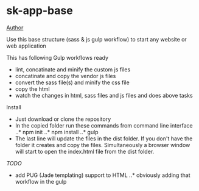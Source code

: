 # sk-app-base
[Author](http://www.drmsweb.com/)

Use this base structure (sass & js gulp workflow) to start any website or web application

This has following Gulp workflows ready
- lint, concatinate and minify the custom js files
- concatinate and copy the vendor js files
- convert the sass file(s) and minify the css file
- copy the html
- watch the changes in html, sass files and js files and does above tasks

Install
- Just download or clone the repository
- In the copied folder run these commands from command line interface
..* npm init
..* npm install
..* gulp
- The last line will update the files in the dist folder. If you don't have the folder it creates and copy the files. Simultaneously a browser window will start to open the index.html file from the dist folder.


*TODO*
- add PUG (Jade templating) support to HTML
..* obviously adding that workflow in the gulp
